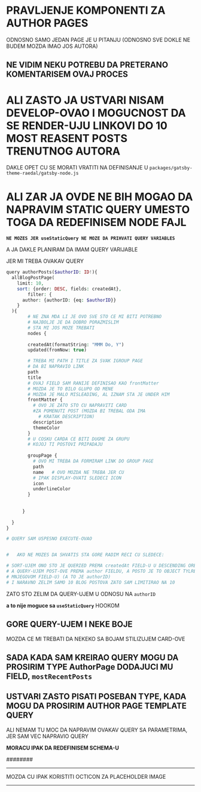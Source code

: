 # PRAVLJENJE KOMPONENTI ZA AUTHOR PAGES

ODNOSNO SAMO JEDAN PAGE JE U PITANJU (ODNOSNO SVE DOKLE NE BUDEM MOZDA IMAO JOS AUTORA)

## NE VIDIM NEKU POTREBU DA PRETERANO KOMENTARISEM OVAJ PROCES

# ALI ZASTO JA USTVARI NISAM DEVELOP-OVAO I MOGUCNOST DA SE RENDER-UJU LINKOVI DO 10 MOST REASENT POSTS TRENUTNOG AUTORA

DAKLE OPET CU SE MORATI VRATITI NA DEFINISANJE U `packages/gatsby-theme-raedal/gatsby-node.js`

# ALI ZAR JA OVDE NE BIH MOGAO DA NAPRAVIM STATIC QUERY UMESTO TOGA DA REDEFINISEM NODE FAJL

**`NE MOZES JER useStaticQuery NE MOZE DA PRIHVATI QUERY VARIABLES`**

A JA DAKLE PLANIRAM DA IMAM QUERY VARIJABLE

JER MI TREBA OVAKAV QUERY

```php
query authorPosts($authorID: ID!){
  allBlogPostPage(
    limit: 10,
    sort: {order: DESC, fields: createdAt},
		filter: {
      author: {authorID: {eq: $authorID}}
    }
  ){
    	# NE ZNA MDA LI JE OVO SVE STO CE MI BITI POTREBNO
    	# NAJBOLJE JE DA DOBRO PORAZMISLIM
    	# STA MI JOS MOZE TREBATI
  		nodes {
        
        createdAt(formatString: "MMM Do, Y")
        updated(fromNow: true)

        # TREBA MI PATH I TITLE ZA SVAK IGROUP PAGE
        # DA BI NAPRAVIO LINK
        path
        title
        # OVAJ FIELD SAM RANIJE DEFINISAO KAO frontMatter
        # MOZDA JE TO BILO GLUPO OD MENE
        # MOZDA JE MALO MISLEADING, AL IZNAM STA JE UNDER HIM
        frontMatter {
          # OVO JE ZATO STO CU NAPRAVITI CARD
          #ZA POMENUTI POST (MOZDA BI TREBAL ODA IMA
        	# KRATAK DESCRIPTION)
          description
          themeColor
        }
        # U COSKU CARDA CE BITI DUGME ZA GRUPU
        # KOJOJ TI POSTOVI PRIPADAJU
      
        groupPage {
          # OVO MI TREBA DA FORMIRAM LINK DO GROUP PAGE
          path
          name   # OVO MOZDA NE TREBA JER CU
          # IPAK DISPLAY-OVATI SLEDECI ICON
          icon
          underlineColor
        }
        
        
      }
    
  }
}

# QUERY SAM USPESNO EXECUTE-OVAO


#   AKO NE MOZES DA SHVATIS STA GORE RADIM RECI CU SLEDECE:

# SORT-UJEM ONO STO JE QUERIED PREMA createdAt FIELD-U U DESCENDING OREDERU (ON NAJRANIJEG PA NADALJE)
# A QUERY-UJEM POST-OVE PREMA author FIELDU, A POSTO JE TO OBJECT TYLRE (TO JE USTVARI AUTHOR PAGE OBJEKAT, MORAM DA QUERY-UJEM PREMA NEKO 
# MNJEGOVOM FIELD-U) (A TO JE authorID)
# I NARAVNO ZELIM SAMO 10 BLOG POSTOVA ZATO SAM LIMITIRAO NA 10

```

ZATO STO ZELIM DA QUERY-UJEM U ODNOSU NA `authorID`

**a to nije moguce sa `useStaticQuery`** HOOKOM

## GORE QUERY-UJEM I NEKE BOJE

MOZDA CE MI TREBATI DA NEKEKO SA BOJAM STILIZUJEM CARD-OVE

## SADA KADA SAM KREIRAO QUERY MOGU DA PROSIRIM TYPE AuthorPage DODAJUCI MU FIELD, `mostRecentPosts`

## USTVARI ZASTO PISATI POSEBAN TYPE, KADA MOGU DA PROSIRIM AUTHOR PAGE TEMPLATE QUERY

ALI NEMAM TU MOC DA NAPRAVIM OVAKAV QUERY SA PARAMETRIMA, JER SAM VEC NAPRAVIO QUERY

**MORACU IPAK DA REDEFINISEM SCHEMA-U**

########

***

MOZDA CU IPAK KORISTITI OCTICON ZA PLACEHOLDER IMAGE

***
